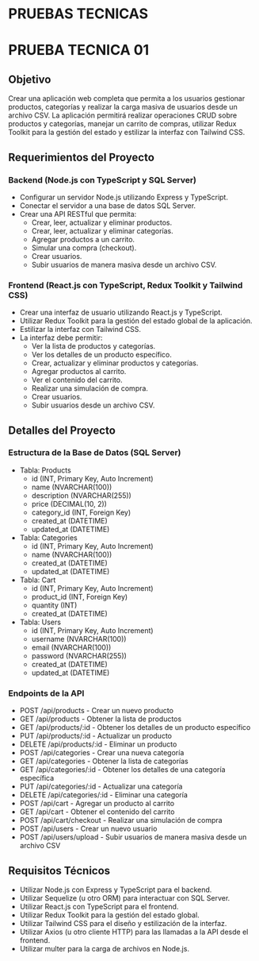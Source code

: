 # PRUEBAS TECNICAS

# PRUEBA TECNICA 01

## Objetivo

Crear una aplicación web completa que permita a los usuarios gestionar productos, categorías y realizar la carga masiva de usuarios desde un archivo CSV. La aplicación permitirá realizar operaciones CRUD sobre productos y categorías, manejar un carrito de compras, utilizar Redux Toolkit para la gestión del estado y estilizar la interfaz con Tailwind CSS.

## Requerimientos del Proyecto

### Backend (Node.js con TypeScript y SQL Server)
- Configurar un servidor Node.js utilizando Express y TypeScript.
- Conectar el servidor a una base de datos SQL Server.
- Crear una API RESTful que permita:
  - Crear, leer, actualizar y eliminar productos.
  - Crear, leer, actualizar y eliminar categorías.
  - Agregar productos a un carrito.
  - Simular una compra (checkout).
  - Crear usuarios.
  - Subir usuarios de manera masiva desde un archivo CSV.

### Frontend (React.js con TypeScript, Redux Toolkit y Tailwind CSS)
- Crear una interfaz de usuario utilizando React.js y TypeScript.
- Utilizar Redux Toolkit para la gestión del estado global de la aplicación.
- Estilizar la interfaz con Tailwind CSS.
- La interfaz debe permitir:
  - Ver la lista de productos y categorías.
  - Ver los detalles de un producto específico.
  - Crear, actualizar y eliminar productos y categorías.
  - Agregar productos al carrito.
  - Ver el contenido del carrito.
  - Realizar una simulación de compra.
  - Crear usuarios.
  - Subir usuarios desde un archivo CSV.

## Detalles del Proyecto

### Estructura de la Base de Datos (SQL Server)
- Tabla: Products
  - id (INT, Primary Key, Auto Increment)
  - name (NVARCHAR(100))
  - description (NVARCHAR(255))
  - price (DECIMAL(10, 2))
  - category_id (INT, Foreign Key)
  - created_at (DATETIME)
  - updated_at (DATETIME)
- Tabla: Categories
  - id (INT, Primary Key, Auto Increment)
  - name (NVARCHAR(100))
  - created_at (DATETIME)
  - updated_at (DATETIME)
- Tabla: Cart
  - id (INT, Primary Key, Auto Increment)
  - product_id (INT, Foreign Key)
  - quantity (INT)
  - created_at (DATETIME)
- Tabla: Users
  - id (INT, Primary Key, Auto Increment)
  - username (NVARCHAR(100))
  - email (NVARCHAR(100))
  - password (NVARCHAR(255))
  - created_at (DATETIME)
  - updated_at (DATETIME)

### Endpoints de la API
- POST /api/products - Crear un nuevo producto
- GET /api/products - Obtener la lista de productos
- GET /api/products/:id - Obtener los detalles de un producto específico
- PUT /api/products/:id - Actualizar un producto
- DELETE /api/products/:id - Eliminar un producto
- POST /api/categories - Crear una nueva categoría
- GET /api/categories - Obtener la lista de categorías
- GET /api/categories/:id - Obtener los detalles de una categoría específica
- PUT /api/categories/:id - Actualizar una categoría
- DELETE /api/categories/:id - Eliminar una categoría
- POST /api/cart - Agregar un producto al carrito
- GET /api/cart - Obtener el contenido del carrito
- POST /api/cart/checkout - Realizar una simulación de compra
- POST /api/users - Crear un nuevo usuario
- POST /api/users/upload - Subir usuarios de manera masiva desde un archivo CSV

## Requisitos Técnicos
- Utilizar Node.js con Express y TypeScript para el backend.
- Utilizar Sequelize (u otro ORM) para interactuar con SQL Server.
- Utilizar React.js con TypeScript para el frontend.
- Utilizar Redux Toolkit para la gestión del estado global.
- Utilizar Tailwind CSS para el diseño y estilización de la interfaz.
- Utilizar Axios (u otro cliente HTTP) para las llamadas a la API desde el frontend.
- Utilizar multer para la carga de archivos en Node.js.